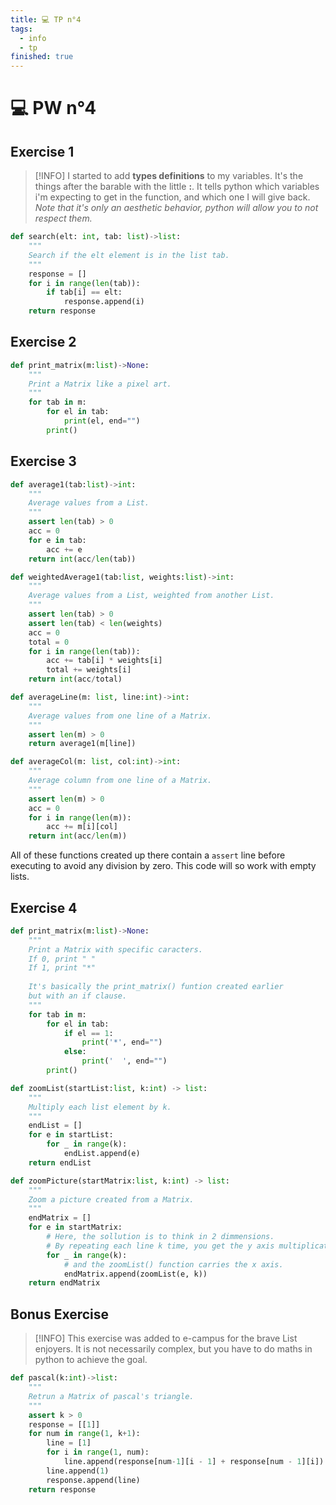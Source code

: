 ```yaml
---
title: 💻 TP n°4
tags:
  - info
  - tp
finished: true
---
```


# 💻 PW n°4

## Exercise 1

> [!INFO]
> I started to add **types definitions** to my variables. It's the things after the barable with the little **:**. It tells python which variables i'm expecting to get in the function, and which one I will give back. *Note that it's only an aesthetic behavior, python will allow you to not respect them.*

```python
def search(elt: int, tab: list)->list:
	"""
	Search if the elt element is in the list tab.
	"""
    response = []
    for i in range(len(tab)):
        if tab[i] == elt:
            response.append(i)
    return response
```

## Exercise 2

```python
def print_matrix(m:list)->None:
	"""
	Print a Matrix like a pixel art.
	"""
    for tab in m:
        for el in tab:
            print(el, end="")
        print()
```

## Exercise 3

```python
def average1(tab:list)->int:
	"""
	Average values from a List.
	"""
    assert len(tab) > 0
    acc = 0
    for e in tab:
        acc += e
    return int(acc/len(tab))

def weightedAverage1(tab:list, weights:list)->int:
	"""
	Average values from a List, weighted from another List.
	"""
    assert len(tab) > 0
    assert len(tab) < len(weights)
    acc = 0
    total = 0
    for i in range(len(tab)):
        acc += tab[i] * weights[i]
        total += weights[i]
    return int(acc/total)

def averageLine(m: list, line:int)->int:
	"""
	Average values from one line of a Matrix.
	"""
    assert len(m) > 0
    return average1(m[line])

def averageCol(m: list, col:int)->int:
	"""
	Average column from one line of a Matrix.
	"""
    assert len(m) > 0
    acc = 0
    for i in range(len(m)):
        acc += m[i][col]
    return int(acc/len(m))
```

All of these functions created up there contain a `assert` line before executing to avoid any division by zero. This code will so work with empty lists.  

## Exercise 4

```python
def print_matrix(m:list)->None:
	"""
	Print a Matrix with specific caracters.
	If 0, print " "
	If 1, print "*"
	
	It's basically the print_matrix() funtion created earlier
	but with an if clause.
	"""
    for tab in m:
        for el in tab:
            if el == 1: 
                print('*', end="")
            else:
                print('  ', end="")
        print()

def zoomList(startList:list, k:int) -> list:
	"""
	Multiply each list element by k. 
	"""
    endList = []
    for e in startList:
        for _ in range(k):
            endList.append(e)
    return endList

def zoomPicture(startMatrix:list, k:int) -> list:
	"""
	Zoom a picture created from a Matrix.
	"""
    endMatrix = []
    for e in startMatrix:
	    # Here, the sollution is to think in 2 dimmensions.
	    # By repeating each line k time, you get the y axis multiplication
        for _ in range(k):
	        # and the zoomList() function carries the x axis.
            endMatrix.append(zoomList(e, k))
    return endMatrix
```

## Bonus Exercise

> [!INFO]
> This exercise was added to e-campus for the brave List enjoyers. It is not necessarily complex, but you have to do maths in python to achieve the goal. 

```python
def pascal(k:int)->list:
	"""
	Retrun a Matrix of pascal's triangle.
	"""
    assert k > 0
    response = [[1]]
    for num in range(1, k+1):
        line = [1]
        for i in range(1, num):
            line.append(response[num-1][i - 1] + response[num - 1][i])
        line.append(1)
        response.append(line)
    return response
```
